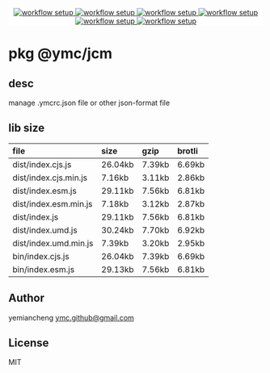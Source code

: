 <p align="center" style="background:white;">
<!-- github workflow stat:s -->
<!-- one line and center  -->
  <a href="https://github.com/YMC-GitHub">
    <img alt="workflow setup" src="https://img.shields.io/static/v1?label=pkg&message=done&color=ff69b4&style=flat-square" />
  </a>
  <a href="https://github.com/YMC-GitHub">
    <img alt="workflow setup" src="https://img.shields.io/static/v1?label=cod&message=done&color=ff69b4&style=flat-square" />
  </a>
    <a href="https://github.com/YMC-GitHub">
    <img alt="workflow setup" src="https://img.shields.io/static/v1?label=dep&message=done&color=ff69b4&style=flat-square" />
  </a>
  <a href="https://github.com/YMC-GitHub">
    <img alt="workflow setup" src="https://img.shields.io/static/v1?label=lin&message=passing&color=ff69b4&style=flat-square" />
  </a>
    <a href="https://github.com/YMC-GitHub">
    <img alt="workflow setup" src="https://img.shields.io/static/v1?label=tes&message=fail&color=ff69b4&style=flat-square" />
  </a>
      <a href="https://github.com/YMC-GitHub">
    <img alt="workflow setup" src="https://img.shields.io/static/v1?label=pro&message=done&color=ff69b4&style=flat-square" />
  </a>


  <!-- https://img.shields.io/badge/<LABEL>-<MESSAGE>-<COLOR> -->
  <!-- https://img.shields.io/static/v1?label=<LABEL>&message=<MESSAGE>&color=<COLOR> -->
<!-- github workflow stat:e -->
</p>

# pkg @ymc/jcm

## desc
manage .ymcrc.json file or other json-format file

## lib size  
file | size | gzip | brotli
:---- | :---- | :---- | :----
dist/index.cjs.js | 26.04kb | 7.39kb | 6.69kb
dist/index.cjs.min.js | 7.16kb | 3.11kb | 2.86kb
dist/index.esm.js | 29.11kb | 7.56kb | 6.81kb
dist/index.esm.min.js | 7.18kb | 3.12kb | 2.87kb
dist/index.js | 29.11kb | 7.56kb | 6.81kb
dist/index.umd.js | 30.24kb | 7.70kb | 6.92kb
dist/index.umd.min.js | 7.39kb | 3.20kb | 2.95kb
bin/index.cjs.js | 26.04kb | 7.39kb | 6.69kb
bin/index.esm.js | 29.13kb | 7.56kb | 6.81kb

## Author
yemiancheng <ymc.github@gmail.com>

## License
MIT